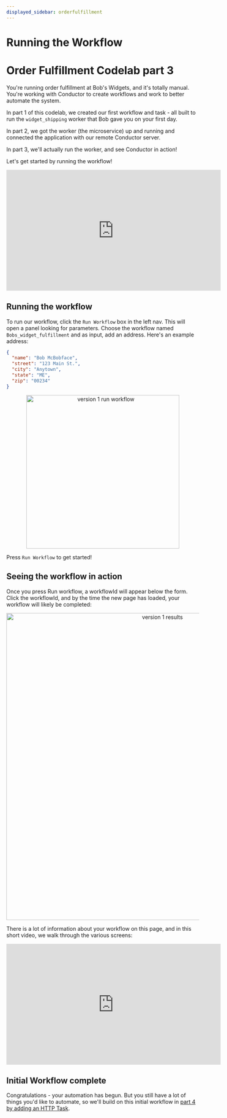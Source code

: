 ```yaml
---
displayed_sidebar: orderfulfillment
---
```


# Running the Workflow

# Order Fulfillment Codelab part 3

You're running order fulfillment at Bob's Widgets, and it's totally manual. You're working with Conductor to create workflows and work to better automate the system.

In part 1 of this codelab, we created our first workflow and task - all built to run the `widget_shipping` worker that Bob gave you on your first day.

In part 2, we got the worker (the microservice) up and running and connected the application with our remote Conductor server.

In part 3, we'll actually run the worker, and see Conductor in action!

Let's get started by running the workflow!

<p align="center"><iframe width="560" height="315" src="https://www.youtube.com/embed/5K-jlxfPBy8" title="YouTube video player" frameborder="0" allow="accelerometer; autoplay; clipboard-write; encrypted-media; gyroscope; picture-in-picture" allowfullscreen></iframe></p>

## Running the workflow

To run our workflow, click the `Run Workflow` box in the left nav. This will open a panel looking for parameters. Choose the workflow named `Bobs_widget_fulfillment` and as input, add an address. Here's an example address:

```json
{
  "name": "Bob McBobface",
  "street": "123 Main St.",
  "city": "Anytown",
  "state": "ME",
  "zip": "00234"
}
```

<p align="center"><img src="/content/img/codelab/of3_runworkflow.png" alt="version 1 run workflow" width="400" style={{paddingBottom: 40, paddingTop: 40}} /></p>

Press `Run Workflow` to get started!

## Seeing the workflow in action

Once you press Run workflow, a workflowId will appear below the form. Click the workflowId, and by the time the new page has loaded, your workflow will likely be completed:

<p align="center"><img src="/content/img/codelab/of3_workflowresults.png" alt="version 1 results" width="800" style={{paddingBottom: 40, paddingTop: 40}} /></p>

There is a lot of information about your workflow on this page, and in this short video, we walk through the various screens:

<p align="center"><iframe width="560" height="315" src="https://www.youtube.com/embed/agL-WHXbfX4" title="YouTube video player" frameborder="0" allow="accelerometer; autoplay; clipboard-write; encrypted-media; gyroscope; picture-in-picture" allowfullscreen></iframe></p>

## Initial Workflow complete

Congratulations - your automation has begun. But you still have a lot of things you'd like to automate, so we'll build on this initial workflow in [part 4 by adding an HTTP Task](/content/docs/codelab/orderfulfillment4).
